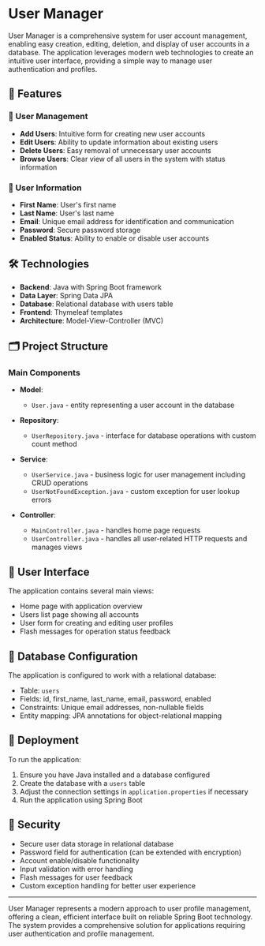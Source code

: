 # User Manager

User Manager is a comprehensive system for user account management, enabling easy creation, editing, deletion, and display of user accounts in a database. The application leverages modern web technologies to create an intuitive user interface, providing a simple way to manage user authentication and profiles.

## 🚀 Features

### 📝 User Management
- **Add Users**: Intuitive form for creating new user accounts
- **Edit Users**: Ability to update information about existing users
- **Delete Users**: Easy removal of unnecessary user accounts
- **Browse Users**: Clear view of all users in the system with status information

### 👤 User Information
- **First Name**: User's first name
- **Last Name**: User's last name
- **Email**: Unique email address for identification and communication
- **Password**: Secure password storage
- **Enabled Status**: Ability to enable or disable user accounts

## 🛠 Technologies

- **Backend**: Java with Spring Boot framework
- **Data Layer**: Spring Data JPA
- **Database**: Relational database with users table
- **Frontend**: Thymeleaf templates
- **Architecture**: Model-View-Controller (MVC)

## 🗂 Project Structure

### Main Components
- **Model**:
    - `User.java` - entity representing a user account in the database

- **Repository**:
    - `UserRepository.java` - interface for database operations with custom count method

- **Service**:
    - `UserService.java` - business logic for user management including CRUD operations
    - `UserNotFoundException.java` - custom exception for user lookup errors

- **Controller**:
    - `MainController.java` - handles home page requests
    - `UserController.java` - handles all user-related HTTP requests and manages views

## 📱 User Interface

The application contains several main views:
- Home page with application overview
- Users list page showing all accounts
- User form for creating and editing user profiles
- Flash messages for operation status feedback

## 🔧 Database Configuration

The application is configured to work with a relational database:
- Table: `users`
- Fields: id, first_name, last_name, email, password, enabled
- Constraints: Unique email addresses, non-nullable fields
- Entity mapping: JPA annotations for object-relational mapping

## 🚀 Deployment

To run the application:
1. Ensure you have Java installed and a database configured
2. Create the database with a `users` table
3. Adjust the connection settings in `application.properties` if necessary
4. Run the application using Spring Boot

## 🔐 Security

- Secure user data storage in relational database
- Password field for authentication (can be extended with encryption)
- Account enable/disable functionality
- Input validation with error handling
- Flash messages for user feedback
- Custom exception handling for better user experience

---

User Manager represents a modern approach to user profile management, offering a clean, efficient interface built on reliable Spring Boot technology. The system provides a comprehensive solution for applications requiring user authentication and profile management.
